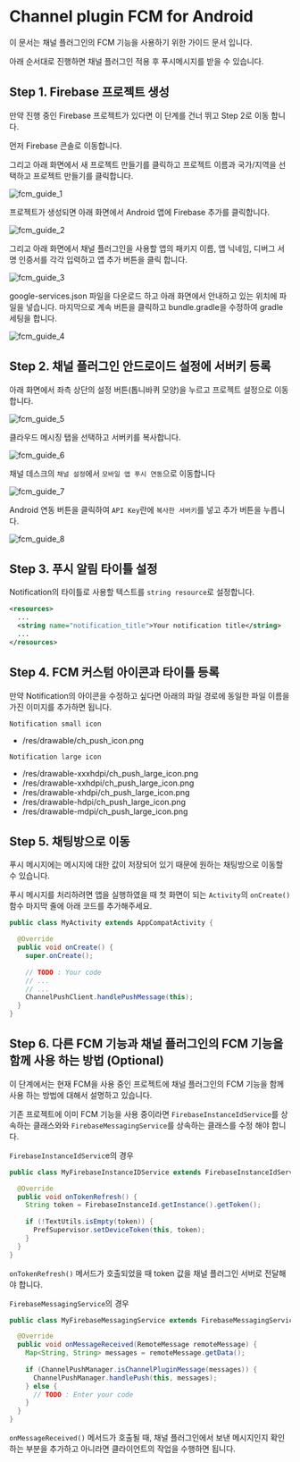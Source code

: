 # Channel plugin FCM for Android
이 문서는 채널 플러그인의 FCM 기능을 사용하기 위한 가이드 문서 입니다.

아래 순서대로 진행하면 채널 플러그인 적용 후 푸시메시지를 받을 수 있습니다.

## Step 1. Firebase 프로젝트 생성
만약 진행 중인 Firebase 프로젝트가 있다면 이 단계를 건너 뛰고 Step 2로 이동 합니다.

먼저 Firebase 콘솔로 이동합니다.

그리고 아래 화면에서 새 프로젝트 만들기를 클릭하고 프로젝트 이름과 국가/지역을 선택하고 프로젝트 만들기를 클릭합니다.

![fcm_guide_1](../../images/ko/fcm_guide_1.png)

프로젝트가 생성되면 아래 화면에서 Android 앱에 Firebase 추가를 클릭합니다.

![fcm_guide_2](../../images/ko/fcm_guide_2.png)

그리고 아래 화면에서 채널 플러그인을 사용할 앱의 패키지 이름, 앱 닉네임, 디버그 서명 인증서를 각각 입력하고 앱 추가 버튼을 클릭 합니다.

![fcm_guide_3](../../images/ko/fcm_guide_3.png)

google-services.json 파일을 다운로드 하고 아래 화면에서 안내하고 있는 위치에 파일을 넣습니다. 마지막으로 계속 버튼을 클릭하고 bundle.gradle을 수정하여 gradle 세팅을 합니다.

![fcm_guide_4](../../images/ko/fcm_guide_4.png)


## Step 2. 채널 플러그인 안드로이드 설정에 서버키 등록
아래 화면에서 좌측 상단의 설정 버튼(톱니바퀴 모양)을 누르고 프로젝트 설정으로 이동합니다.

![fcm_guide_5](../../images/ko/fcm_guide_5.png)

클라우드 메시징 탭을 선택하고 서버키를 복사합니다.

![fcm_guide_6](../../images/ko/fcm_guide_6.png)

채널 데스크의 `채널 설정`에서 `모바일 앱 푸시 연동`으로 이동합니다

![fcm_guide_7](../../images/ko/fcm_guide_7.png)

Android 연동 버튼을 클릭하여 `API Key`란에 `복사한 서버키`를 넣고 추가 버튼을 누릅니다.

![fcm_guide_8](../../images/ko/fcm_guide_8.png)


## Step 3. 푸시 알림 타이틀 설정
Notification의 타이틀로 사용할 텍스트를 `string resource`로 설정합니다.
```xml
<resources>
  ...
  <string name="notification_title">Your notification title</string>
  ...
</resources>
```


## Step 4. FCM 커스텀 아이콘과 타이틀 등록
만약 Notification의 아이콘을 수정하고 싶다면 아래의 파일 경로에 동일한 파일 이름을 가진 이미지를 추가하면 됩니다.

`Notification small icon`
- /res/drawable/ch_push_icon.png

`Notification large icon`
- /res/drawable-xxxhdpi/ch_push_large_icon.png
- /res/drawable-xxhdpi/ch_push_large_icon.png
- /res/drawable-xhdpi/ch_push_large_icon.png
- /res/drawable-hdpi/ch_push_large_icon.png
- /res/drawable-mdpi/ch_push_large_icon.png


## Step 5. 채팅방으로 이동
푸시 메시지에는 메시지에 대한 값이 저장되어 있기 때문에 원하는 채팅방으로 이동할 수 있습니다.

푸시 메시지를 처리하려면 앱을 실행하였을 때 첫 화면이 되는 `Activity`의 `onCreate()` 함수 마지막 줄에  아래 코드를 추가해주세요.
```java
public class MyActivity extends AppCompatActivity {

  @Override
  public void onCreate() {
    super.onCreate();
    
    // TODO : Your code
    // ...
    // ...
    ChannelPushClient.handlePushMessage(this);
  }
}
```


## Step 6. 다른 FCM 기능과 채널 플러그인의 FCM 기능을 함께 사용 하는 방법 (Optional)
이 단계에서는 현재 FCM을 사용 중인 프로젝트에 채널 플러그인의 FCM 기능을 함께 사용 하는 방법에 대해서 설명하고 있습니다.

기존 프로젝트에 이미 FCM 기능을 사용 중이라면 `FirebaseInstanceIdService`를 상속하는 클래스와와 `FirebaseMessagingService`를 상속하는 클래스를 수정 해야 합니다.

`FirebaseInstanceIdServic`e의 경우
```java
public class MyFirebaseInstanceIDService extends FirebaseInstanceIdService {

  @Override
  public void onTokenRefresh() {
    String token = FirebaseInstanceId.getInstance().getToken();
    
    if (!TextUtils.isEmpty(token)) {
      PrefSupervisor.setDeviceToken(this, token);
    }
  }
}
```
`onTokenRefresh()` 메서드가 호출되었을 때 token 값을 채널 플러그인 서버로 전달해야 합니다.

`FirebaseMessagingService`의 경우
```java
public class MyFirebaseMessagingService extends FirebaseMessagingService {

  @Override
  public void onMessageReceived(RemoteMessage remoteMessage) {
    Map<String, String> messages = remoteMessage.getData();
    
    if (ChannelPushManager.isChannelPluginMessage(messages)) {
      ChannelPushManager.handlePush(this, messages);
    } else {
      // TODO : Enter your code
    }
  }
}
```
`onMessageReceived()` 메서드가 호출될 때, 채널 플러그인에서 보낸 메시지인지 확인하는 부분을 추가하고 아니라면 클라이언트의 작업을 수행하면 됩니다.
